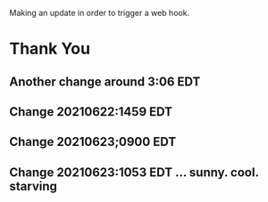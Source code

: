 Making an update in order to trigger a web hook.

# Thank You


## Another change around 3:06 EDT
## Change 20210622:1459 EDT
## Change 20210623;0900 EDT
## Change 20210623:1053 EDT ... sunny. cool. starving
